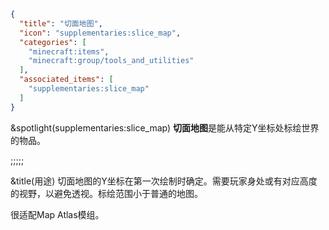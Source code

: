 ```json
{
  "title": "切面地图",
  "icon": "supplementaries:slice_map",
  "categories": [
    "minecraft:items",
    "minecraft:group/tools_and_utilities"
  ],
  "associated_items": [
    "supplementaries:slice_map"
  ]
}
```

&spotlight(supplementaries:slice_map)
**切面地图**是能从特定Y坐标处标绘世界的物品。

;;;;;

&title(用途)
切面地图的Y坐标在第一次绘制时确定。需要玩家身处或有对应高度的视野，以避免透视。标绘范围小于普通的地图。


很适配Map Atlas模组。
